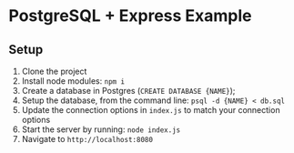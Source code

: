 # PostgreSQL + Express Example

## Setup

1. Clone the project
2. Install node modules: `npm i`
3. Create a database in Postgres (`CREATE DATABASE {NAME}`);
4. Setup the database, from the command line: `psql -d {NAME} < db.sql`
5. Update the connection options in `index.js` to match your connection options
6. Start the server by running: `node index.js`
7. Navigate to `http://localhost:8080`

